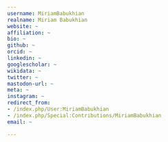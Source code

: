 ```yaml
---
username: MiriamBabukhian
realname: Miriam Babukhian
website: ~
affiliation: ~
bio: ~
github: ~
orcid: ~
linkedin: ~
googlescholar: ~
wikidata: ~
twitter: ~
mastodon-url: ~
meta: ~
instagram: ~
redirect_from:
- /index.php/User:MiriamBabukhian
- /index.php/Special:Contributions/MiriamBabukhian
email: ~

---
```


